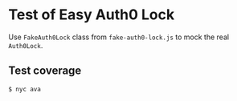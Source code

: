 # Test of Easy Auth0 Lock

Use `FakeAuth0Lock` class from `fake-auth0-lock.js` to mock the real `Auth0Lock`.

## Test coverage

`$ nyc ava`
